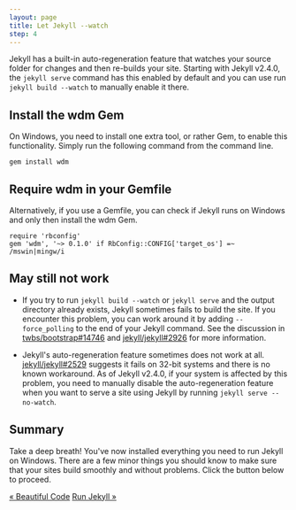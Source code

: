 ```yaml
---
layout: page
title: Let Jekyll --watch
step: 4
---
```


Jekyll has a built-in auto-regeneration feature that watches your source folder for changes and then re-builds your site. Starting with Jekyll v2.4.0, the `jekyll serve` command has this enabled by default and you can use run `jekyll build --watch` to manually enable it there.

## Install the wdm Gem

On Windows, you need to install one extra tool, or rather Gem, to enable this functionality. Simply run the following command from the command line.

~~~
gem install wdm
~~~

## Require wdm in your Gemfile

Alternatively, if you use a Gemfile, you can check if Jekyll runs on Windows and only then install the wdm Gem.

~~~
require 'rbconfig'
gem 'wdm', '~> 0.1.0' if RbConfig::CONFIG['target_os'] =~ /mswin|mingw/i
~~~

## May still not work

- If you try to run `jekyll build --watch` or `jekyll serve` and the output directory already exists, Jekyll sometimes fails to build the site. If you encounter this problem, you can work around it by adding `--force_polling` to the end of your Jekyll command. See the discussion in [twbs/bootstrap#14746](https://github.com/twbs/bootstrap/pull/14746) and [jekyll/jekyll#2926](https://github.com/jekyll/jekyll/issues/2926) for more information.

- Jekyll's auto-regeneration feature sometimes does not work at all. [jekyll/jekyll#2529](https://github.com/jekyll/jekyll/issues/2529) suggests it fails on 32-bit systems and there is no known workaround. As of Jekyll v2.4.0, if your system is affected by this problem, you need to manually disable the auto-regeneration feature when you want to serve a site using Jekyll by running `jekyll serve --no-watch`.

## Summary

Take a deep breath! You've now installed everything you need to run Jekyll on Windows. There are a few minor things you should know to make sure that your sites build smoothly and without problems. Click the button below to proceed.

<div class="pagination">
  <a class="pagination-item older" href="{{ site.baseurl }}3-syntax-highlighting">&laquo; Beautiful Code</a>
  <a class="pagination-item newer" href="{{ site.baseurl }}5-running-jekyll">Run Jekyll &raquo;</a>
</div>
